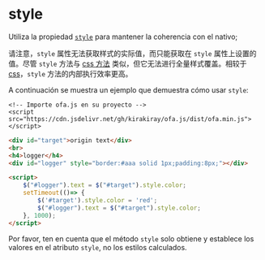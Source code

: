 # style

Utiliza la propiedad [`style`](https://developer.mozilla.org/es/docs/Web/API/HTMLElement/style) para mantener la coherencia con el nativo;

请注意，`style` 属性无法获取样式的实际值，而只能获取在 `style` 属性上设置的值。尽管 `style` 方法与 [css 方法](./css.md) 类似，但它无法进行全量样式覆盖。相较于 [css](./css.md)，`style` 方法的内部执行效率更高。

A continuación se muestra un ejemplo que demuestra cómo usar `style`:

<html-viewer>

```
<!-- Importe ofa.js en su proyecto -->
<script src="https://cdn.jsdelivr.net/gh/kirakiray/ofa.js/dist/ofa.min.js"></script>
```

```html
<div id="target">origin text</div>
<br>
<h4>logger</h4>
<div id="logger" style="border:#aaa solid 1px;padding:8px;"></div>

<script>
    $("#logger").text = $("#target").style.color;
    setTimeout(()=> {
        $('#target').style.color = 'red';
        $("#logger").text = $("#target").style.color;
    }, 1000);
</script>
```

</html-viewer>

Por favor, ten en cuenta que el método `style` solo obtiene y establece los valores en el atributo `style`, no los estilos calculados.